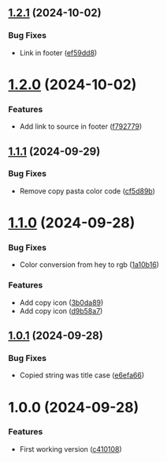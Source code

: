 ## [1.2.1](https://github.com/ff6347/named-css-colors-search-react/compare/v1.2.0...v1.2.1) (2024-10-02)


### Bug Fixes

* Link in footer ([ef59dd8](https://github.com/ff6347/named-css-colors-search-react/commit/ef59dd8b11252b342531da27761983c82d210ffd))

# [1.2.0](https://github.com/ff6347/named-css-colors-search-react/compare/v1.1.1...v1.2.0) (2024-10-02)


### Features

* Add link to source in footer ([f792779](https://github.com/ff6347/named-css-colors-search-react/commit/f7927798063f0f4a11d30df9ef7cfdd95b06321b))

## [1.1.1](https://github.com/ff6347/named-css-colors-search-react/compare/v1.1.0...v1.1.1) (2024-09-29)


### Bug Fixes

* Remove copy pasta color code ([cf5d89b](https://github.com/ff6347/named-css-colors-search-react/commit/cf5d89b6d66209c3b4e91e16189320896887b4ea))

# [1.1.0](https://github.com/ff6347/named-css-colors-search-react/compare/v1.0.1...v1.1.0) (2024-09-28)


### Bug Fixes

* Color conversion from hey to rgb ([1a10b16](https://github.com/ff6347/named-css-colors-search-react/commit/1a10b1613334a38ce895b99da54b2c7e7351f9f0))


### Features

* Add copy icon ([3b0da89](https://github.com/ff6347/named-css-colors-search-react/commit/3b0da89ffd867334761294ca58f4d732cf06913f))
* Add copy icon ([d9b58a7](https://github.com/ff6347/named-css-colors-search-react/commit/d9b58a709eabc70dc05dd15269051626d0b2f467))

## [1.0.1](https://github.com/ff6347/named-css-colors-search-react/compare/v1.0.0...v1.0.1) (2024-09-28)


### Bug Fixes

* Copied string was title case ([e6efa66](https://github.com/ff6347/named-css-colors-search-react/commit/e6efa66f183a55474cd20256fa92af6f1ceb55c1))

# 1.0.0 (2024-09-28)


### Features

* First working version ([c410108](https://github.com/ff6347/named-css-colors-search-react/commit/c410108152319a1574d4b0e723107512f8d3900c))
